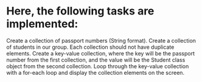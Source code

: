 # Here, the following tasks are implemented:

Create a collection of passport numbers (String format).
Create a collection of students in our group.
Each collection should not have duplicate elements.
Create a key-value collection, where the key will be the passport number from the first collection, and the value will be the Student class object from the second collection.
Loop through the key-value collection with a for-each loop and display the collection elements on the screen.
